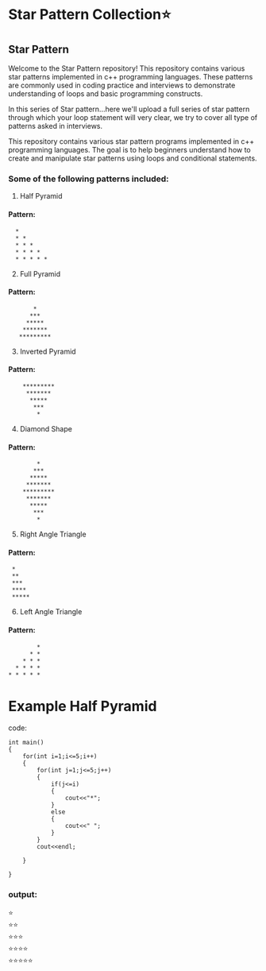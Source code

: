 # Star Pattern Collection⭐

## Star Pattern 
Welcome to the Star Pattern repository! This repository contains various star patterns implemented in c++ programming languages. These patterns are commonly used in coding practice and interviews to demonstrate understanding of loops and basic programming constructs.

In this series of Star pattern...here we'll upload a full series of star pattern through which your loop statement will very clear, we try to cover all type of patterns asked in interviews.

This repository contains various star pattern programs implemented in c++ programming languages. The goal is to help beginners understand how to create and manipulate star patterns using loops and conditional statements.

### Some of the following patterns included:

1. Half Pyramid
#### Pattern:
  ```
    *
    * *
    * * *
    * * * *
    * * * * *
  ```

2. Full Pyramid
  #### Pattern:
    
           *
          ***
         *****
        *******
       *********

3. Inverted Pyramid
#### Pattern:
```
    *********
     *******
      *****
       ***
        *
```

4. Diamond Shape
#### Pattern:
```
        *
       ***
      *****
     *******
    *********
     *******
      *****
       ***
        *
```

5. Right Angle Triangle
#### Pattern:
   ```
    *
    **
    ***
    ****
    *****
   ```
6. Left Angle Triangle
#### Pattern:
```
        *
      * *
    * * * 
  * * * *
* * * * *
```


# Example Half Pyramid
code:
```
int main()
{
    for(int i=1;i<=5;i++)
    {
        for(int j=1;j<=5;j++)
        {
            if(j<=i)
            {
                cout<<"*";
            }
            else
            {
                cout<<" ";
            }
        }
        cout<<endl;
        
    }
    
}
```
### output:
<div>⭐</div>
<div>⭐⭐</div>
<div>⭐⭐⭐</div>
<div>⭐⭐⭐⭐</div>
<div>⭐⭐⭐⭐⭐</div>
